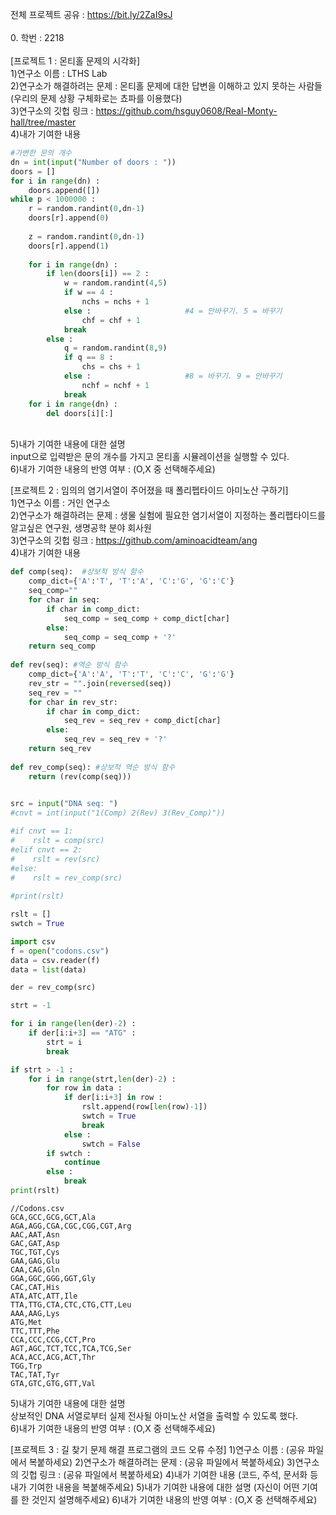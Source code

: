 전체 프로젝트 공유 : https://bit.ly/2ZaI9sJ<br>
<br>
0. 학번 : 2218<br>
<br>
[프로젝트 1 : 몬티홀 문제의 시각화]<br>
1)연구소 이름 : LTHS Lab<br>
2)연구소가 해결하려는 문제 : 몬티홀 문제에 대한 답변을 이해하고 있지 못하는 사람들(우리의 문제 상황 구체화로는 쵸파를 이용했다)<br>
3)연구소의 깃헙 링크 : https://github.com/hsguy0608/Real-Monty-hall/tree/master<br>
4)내가 기여한 내용<br>

```python
#가변한 문의 개수
dn = int(input("Number of doors : "))
doors = []
for i in range(dn) :
    doors.append([])
while p < 1000000 :
    r = random.randint(0,dn-1)
    doors[r].append(0)
        
    z = random.randint(0,dn-1)
    doors[r].append(1)
    
    for i in range(dn) :
        if len(doors[i]) == 2 :
            w = random.randint(4,5)
            if w == 4 :
                nchs = nchs + 1
            else :                     #4 = 안바꾸기. 5 = 바꾸기
                chf = chf + 1
            break
        else :
            q = random.randint(8,9)
            if q == 8 :
                chs = chs + 1
            else :                     #8 = 바꾸기. 9 = 안바꾸기
                nchf = nchf + 1
            break
    for i in range(dn) :
        del doors[i][:]
```
<br>
5)내가 기여한 내용에 대한 설명<br>
input으로 입력받은 문의 개수를 가지고 몬티홀 시뮬레이션을 실행할 수 있다.<br>
6)내가 기여한 내용의 반영 여부 : (O,X 중 선택해주세요)<br>

[프로젝트 2 : 임의의 염기서열이 주어졌을 때 폴리펩타이드 아미노산 구하기]<br>
1)연구소 이름 : 거인 연구소<br>
2)연구소가 해결하려는 문제 : 생물 실험에 필요한 염기서열이 지정하는 폴리펩타이드를 알고싶은 연구원, 생명공학 분야 회사원<br>
3)연구소의 깃헙 링크 : https://github.com/aminoacidteam/ang<br>
4)내가 기여한 내용<br>
```python
def comp(seq):  #상보적 방식 함수
    comp_dict={'A':'T', 'T':'A', 'C':'G', 'G':'C'}
    seq_comp=""
    for char in seq:
        if char in comp_dict:
            seq_comp = seq_comp + comp_dict[char]
        else:
            seq_comp = seq_comp + '?'
    return seq_comp
 
def rev(seq): #역순 방식 함수
    comp_dict={'A':'A', 'T':'T', 'C':'C', 'G':'G'}
    rev_str = "".join(reversed(seq))
    seq_rev = ""
    for char in rev_str:
        if char in comp_dict:
            seq_rev = seq_rev + comp_dict[char]
        else:
            seq_rev = seq_rev + '?'
    return seq_rev
 
def rev_comp(seq): #상보적 역순 방식 함수
    return (rev(comp(seq)))
 

src = input("DNA seq: ")
#cnvt = int(input("1(Comp) 2(Rev) 3(Rev_Comp)"))

#if cnvt == 1:
#    rslt = comp(src)
#elif cnvt == 2:
#    rslt = rev(src)
#else:
#    rslt = rev_comp(src)
    
#print(rslt)

rslt = []
swtch = True

import csv
f = open("codons.csv")
data = csv.reader(f)
data = list(data)

der = rev_comp(src)

strt = -1

for i in range(len(der)-2) :
    if der[i:i+3] == "ATG" :
        strt = i
        break

if strt > -1 :
    for i in range(strt,len(der)-2) :
        for row in data :
            if der[i:i+3] in row :
                rslt.append(row[len(row)-1])
                swtch = True
                break
            else :
                swtch = False
        if swtch :
            continue
        else :
            break
print(rslt)
```
```
//Codons.csv
GCA,GCC,GCG,GCT,Ala
AGA,AGG,CGA,CGC,CGG,CGT,Arg
AAC,AAT,Asn
GAC,GAT,Asp
TGC,TGT,Cys
GAA,GAG,Glu
CAA,CAG,Gln
GGA,GGC,GGG,GGT,Gly
CAC,CAT,His
ATA,ATC,ATT,Ile
TTA,TTG,CTA,CTC,CTG,CTT,Leu
AAA,AAG,Lys
ATG,Met
TTC,TTT,Phe
CCA,CCC,CCG,CCT,Pro
AGT,AGC,TCT,TCC,TCA,TCG,Ser
ACA,ACC,ACG,ACT,Thr
TGG,Trp
TAC,TAT,Tyr
GTA,GTC,GTG,GTT,Val
```
5)내가 기여한 내용에 대한 설명<br>
상보적인 DNA 서열로부터 실제 전사될 아미노산 서열을 출력할 수 있도록 했다.<br>
6)내가 기여한 내용의 반영 여부 : (O,X 중 선택해주세요)<br>

[프로젝트 3 : 길 찾기 문제 해결 프로그램의 코드 오류 수정]
1)연구소 이름 : (공유 파일에서 복붙하세요)
2)연구소가 해결하려는 문제 : (공유 파일에서 복붙하세요)
3)연구소의 깃헙 링크 : (공유 파일에서 복붙하세요)
4)내가 기여한 내용
(코드, 주석, 문서화 등 내가 기여한 내용을 복붙해주세요)
5)내가 기여한 내용에 대한 설명
(자신이 어떤 기여를 한 것인지 설명해주세요)
6)내가 기여한 내용의 반영 여부 : (O,X 중 선택해주세요)

